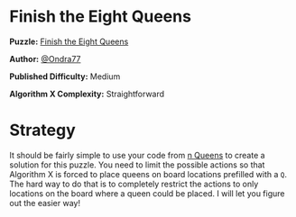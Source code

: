 # Finish the Eight Queens

__Puzzle:__ [Finish the Eight Queens](https://www.codingame.com/training/medium/finish-the-eight-queens)

__Author:__ [@Ondra77](https://www.codingame.com/profile/9b94383a2f784aded15c4244a1ed02eb5232805)

__Published Difficulty:__ Medium

__Algorithm X Complexity:__ Straightforward

# Strategy

It should be fairly simple to use your code from [n Queens](n-queens) to create a solution for this puzzle. You need to limit the possible actions so that Algorithm X is forced to place queens on board locations prefilled with a `Q`. The hard way to do that is to completely restrict the actions to only locations on the board where a queen could be placed. I will let you figure out the easier way!
